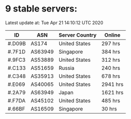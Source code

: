 # 9 stable servers:

Latest update at: Tue Apr 21 14:10:12 UTC 2020

| ID | ASN | Server Country | Online |
| -- | --- | -------------- | ------ |
| #.D09B | AS174 | United States | 297 hrs |
| #.7F1D | AS63949 | Singapore | 384 hrs |
| #.9FC3 | AS53889 | United States | 312 hrs |
| #.C133 | AS51659 | Russia | 240 hrs |
| #.C348 | AS35913 | United States | 678 hrs |
| #.E069 | AS40065 | United States | 2941 hrs |
| #.2A79 | AS63949 | Japan | 1621 hrs |
| #.F7DA | AS45102 | United States | 485 hrs |
| #.66BF | AS16509 | Singapore | 30 hrs |

